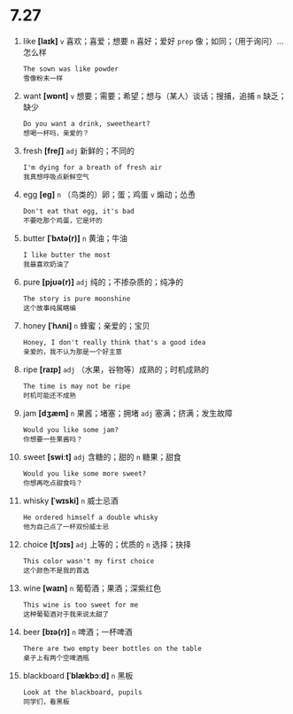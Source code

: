 # 7.27

1. like **[laɪk]** `v` 喜欢；喜爱；想要 `n` 喜好；爱好 `prep` 像；如同；（用于询问）...怎么样

   ```
   The sown was like powder
   雪像粉末一样
   ```

2. want **[wɒnt]** `v` 想要；需要；希望；想与（某人）谈话；搜捕，追捕 `n` 缺乏；缺少

   ```
   Do you want a drink, sweetheart?
   想喝一杯吗，亲爱的？
   ```

3. fresh **[freʃ]** `adj` 新鲜的；不同的

   ```
   I'm dying for a breath of fresh air
   我真想呼吸点新鲜空气
   ```

4. egg **[eɡ]** `n` （鸟类的）卵；蛋；鸡蛋 `v` 煽动；怂恿

   ```
   Don't eat that egg, it's bad
   不要吃那个鸡蛋，它是坏的
   ```

5. butter **[ˈbʌtə(r)]** `n` 黄油；牛油

   ```
   I like butter the most
   我最喜欢奶油了
   ```

6. pure **[pjʊə(r)]** `adj` 纯的；不掺杂质的；纯净的

   ```
   The story is pure moonshine
   这个故事纯属瞎编
   ```

7. honey **[ˈhʌni]** `n` 蜂蜜；亲爱的；宝贝

   ```
   Honey, I don't really think that's a good idea
   亲爱的，我不认为那是一个好主意
   ```

8. ripe **[raɪp]** `adj` （水果，谷物等）成熟的；时机成熟的

   ```
   The time is may not be ripe
   时机可能还不成熟
   ```

9. jam **[dʒæm]** `n` 果酱；堵塞；拥堵 `adj` 塞满；挤满；发生故障

   ```
   Would you like some jam?
   你想要一些果酱吗？
   ```

10. sweet **[swiːt]** `adj` 含糖的；甜的 `n` 糖果；甜食

    ```
    Would you like some more sweet?
    你想再吃点甜食吗？
    ```

11. whisky **[ˈwɪski]** `n` 威士忌酒

    ```
    He ordered himself a double whisky
    他为自己点了一杯双份威士忌
    ```

12. choice **[tʃɔɪs]** `adj` 上等的；优质的 `n` 选择；抉择

    ```
    This color wasn't my first choice
    这个颜色不是我的首选
    ```

13. wine **[waɪn]** `n` 葡萄酒；果酒；深紫红色

    ```
    This wine is too sweet for me
    这种葡萄酒对于我来说太甜了
    ```

14. beer **[bɪə(r)]** `n` 啤酒；一杯啤酒

    ```
    There are two empty beer bottles on the table
    桌子上有两个空啤酒瓶
    ```

15. blackboard **[ˈblækbɔːd]** `n` 黑板

    ```
    Look at the blackboard, pupils
    同学们，看黑板
    ```
